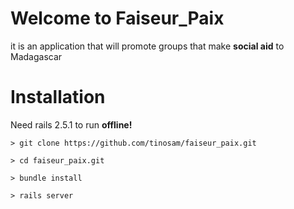 # Welcome to Faiseur_Paix

it is an application that will promote groups that make **social aid** to Madagascar

# Installation

Need rails 2.5.1 to run **offline!**

    > git clone https://github.com/tinosam/faiseur_paix.git

    > cd faiseur_paix.git

    > bundle install

    > rails server
